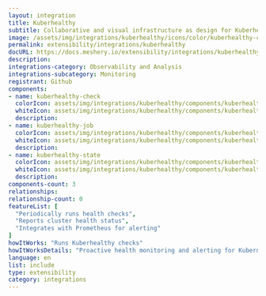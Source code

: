 ```yaml
---
layout: integration
title: Kuberhealthy
subtitle: Collaborative and visual infrastructure as design for Kuberhealthy
image: /assets/img/integrations/kuberhealthy/icons/color/kuberhealthy-color.svg
permalink: extensibility/integrations/kuberhealthy
docURL: https://docs.meshery.io/extensibility/integrations/kuberhealthy
description: 
integrations-category: Observability and Analysis
integrations-subcategory: Monitoring
registrant: Github
components: 
- name: kuberhealthy-check
  colorIcon: assets/img/integrations/kuberhealthy/components/kuberhealthy-check/icons/color/kuberhealthy-check-color.svg
  whiteIcon: assets/img/integrations/kuberhealthy/components/kuberhealthy-check/icons/white/kuberhealthy-check-white.svg
  description: 
- name: kuberhealthy-job
  colorIcon: assets/img/integrations/kuberhealthy/components/kuberhealthy-job/icons/color/kuberhealthy-job-color.svg
  whiteIcon: assets/img/integrations/kuberhealthy/components/kuberhealthy-job/icons/white/kuberhealthy-job-white.svg
  description: 
- name: kuberhealthy-state
  colorIcon: assets/img/integrations/kuberhealthy/components/kuberhealthy-state/icons/color/kuberhealthy-state-color.svg
  whiteIcon: assets/img/integrations/kuberhealthy/components/kuberhealthy-state/icons/white/kuberhealthy-state-white.svg
  description: 
components-count: 3
relationships: 
relationship-count: 0
featureList: [
  "Periodically runs health checks",
  "Reports cluster health status",
  "Integrates with Prometheus for alerting"
]
howItWorks: "Runs Kuberhealthy checks"
howItWorksDetails: "Proactive health monitoring and alerting for Kubernetes clusters"
language: en
list: include
type: extensibility
category: integrations
---
```

